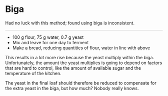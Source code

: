 # Biga

Had no luck with this method; found using biga is inconsistent.

---

- 100 g flour, 75 g water, 0.7 g yeast
- Mix and leave for one day to ferment
- Make a bread, reducing quantities of flour, water in line with above

This results in a lot more rise because the yeast multiply within the biga. Unfortunately, the amount the yeast multiplies is going to depend on factors that are hard to control, like the amount of available sugar and the temperature of the kitchen.

The yeast in the final loaf should therefore be reduced to compensate for the extra yeast in the biga, but how much? Nobody really knows.
